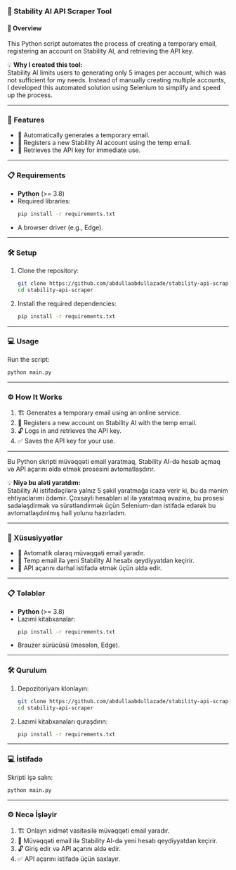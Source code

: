 ### 📖 Stability AI API Scraper Tool

#### 🌟 Overview  
This Python script automates the process of creating a temporary email, registering an account on Stability AI, and retrieving the API key.  

💡 **Why I created this tool:**  
Stability AI limits users to generating only 5 images per account, which was not sufficient for my needs. Instead of manually creating multiple accounts, I developed this automated solution using Selenium to simplify and speed up the process.

---

### 🚀 Features  
- 📨 Automatically generates a temporary email.  
- 👤 Registers a new Stability AI account using the temp email.  
- 🔑 Retrieves the API key for immediate use.  

---

### 📋 Requirements  
- **Python** (>= 3.8)  
- Required libraries:  
  ```bash
  pip install -r requirements.txt
  ```  
- A browser driver (e.g., Edge).  

---

### 🛠️ Setup  
1. Clone the repository:  
   ```bash
   git clone https://github.com/abdullaabdullazade/stability-api-scraper.git
   cd stability-api-scraper
   ```  

2. Install the required dependencies:  
   ```bash
   pip install -r requirements.txt
   ```  


---

### 💻 Usage  
Run the script:  
```bash
python main.py
```  

---

### ⚙️ How It Works  
1. 🏗️ Generates a temporary email using an online service.  
2. 📩 Registers a new account on Stability AI with the temp email.  
3. 🔓 Logs in and retrieves the API key.  
4. ✅ Saves the API key for your use.  

---


Bu Python skripti müvəqqəti email yaratmaq, Stability AI-də hesab açmaq və API açarını əldə etmək prosesini avtomatlaşdırır.  

💡 **Niyə bu aləti yaratdım:**  
Stability AI istifadəçilərə yalnız 5 şəkil yaratmağa icazə verir ki, bu da mənim ehtiyaclarımı ödəmir. Çoxsaylı hesabları əl ilə yaratmaq əvəzinə, bu prosesi sadələşdirmək və sürətləndirmək üçün Selenium-dan istifadə edərək bu avtomatlaşdırılmış həll yolunu hazırladım.

---

### 🚀 Xüsusiyyətlər  
- 📨 Avtomatik olaraq müvəqqəti email yaradır.  
- 👤 Temp email ilə yeni Stability AI hesabı qeydiyyatdan keçirir.  
- 🔑 API açarını dərhal istifadə etmək üçün əldə edir.  

---

### 📋 Tələblər  
- **Python** (>= 3.8)  
- Lazımi kitabxanalar:  
  ```bash
  pip install -r requirements.txt
  ```  
- Brauzer sürücüsü (məsələn, Edge).  

---

### 🛠️ Qurulum  
1. Depozitoriyanı klonlayın:  
   ```bash
   git clone https://github.com/abdullaabdullazade/stability-api-scraper.git
   cd stability-api-scraper
   ```  

2. Lazımi kitabxanaları quraşdırın:  
   ```bash
   pip install -r requirements.txt
   ```  


---

### 💻 İstifadə  
Skripti işə salın:  
```bash
python main.py
```  


---

### ⚙️ Necə İşləyir  
1. 🏗️ Onlayn xidmət vasitəsilə müvəqqəti email yaradır.  
2. 📩 Müvəqqəti email ilə Stability AI-də yeni hesab qeydiyyatdan keçirir.  
3. 🔓 Giriş edir və API açarını əldə edir.  
4. ✅ API açarını istifadə üçün saxlayır.  

